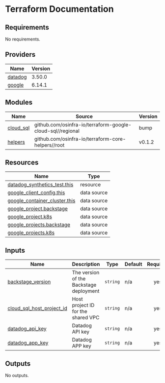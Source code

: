 # Terraform Documentation

<!-- BEGIN_TF_DOCS -->
## Requirements

No requirements.

## Providers

| Name | Version |
|------|---------|
| <a name="provider_datadog"></a> [datadog](#provider\_datadog) | 3.50.0 |
| <a name="provider_google"></a> [google](#provider\_google) | 6.14.1 |

## Modules

| Name | Source | Version |
|------|--------|---------|
| <a name="module_cloud_sql"></a> [cloud\_sql](#module\_cloud\_sql) | github.com/osinfra-io/terraform-google-cloud-sql//regional | bump |
| <a name="module_helpers"></a> [helpers](#module\_helpers) | github.com/osinfra-io/terraform-core-helpers//root | v0.1.2 |

## Resources

| Name | Type |
|------|------|
| [datadog_synthetics_test.this](https://registry.terraform.io/providers/datadog/datadog/latest/docs/resources/synthetics_test) | resource |
| [google_client_config.this](https://registry.terraform.io/providers/hashicorp/google/latest/docs/data-sources/client_config) | data source |
| [google_container_cluster.this](https://registry.terraform.io/providers/hashicorp/google/latest/docs/data-sources/container_cluster) | data source |
| [google_project.backstage](https://registry.terraform.io/providers/hashicorp/google/latest/docs/data-sources/project) | data source |
| [google_project.k8s](https://registry.terraform.io/providers/hashicorp/google/latest/docs/data-sources/project) | data source |
| [google_projects.backstage](https://registry.terraform.io/providers/hashicorp/google/latest/docs/data-sources/projects) | data source |
| [google_projects.k8s](https://registry.terraform.io/providers/hashicorp/google/latest/docs/data-sources/projects) | data source |

## Inputs

| Name | Description | Type | Default | Required |
|------|-------------|------|---------|:--------:|
| <a name="input_backstage_version"></a> [backstage\_version](#input\_backstage\_version) | The version of the Backstage deployment | `string` | n/a | yes |
| <a name="input_cloud_sql_host_project_id"></a> [cloud\_sql\_host\_project\_id](#input\_cloud\_sql\_host\_project\_id) | Host project ID for the shared VPC | `string` | n/a | yes |
| <a name="input_datadog_api_key"></a> [datadog\_api\_key](#input\_datadog\_api\_key) | Datadog API key | `string` | n/a | yes |
| <a name="input_datadog_app_key"></a> [datadog\_app\_key](#input\_datadog\_app\_key) | Datadog APP key | `string` | n/a | yes |

## Outputs

No outputs.
<!-- END_TF_DOCS -->
